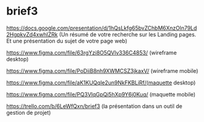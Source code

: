 # brief3
https://docs.google.com/presentation/d/1hQsLkfg65bvZChbM6XnzOln79Ld2HgpkvZd4xwhIZRk (Un résumé de votre recherche sur les Landing pages. Et une présentation du sujet de votre page web)

https://www.figma.com/file/63rgYzi8O5QVlv336C4853/ (wireframe desktop)

https://www.figma.com/file/PoDiiB8nh9XWMCSZ3jkaxV/ (wireframe mobile)

https://www.figma.com/file/aK1KUQqle2un9NkFKBLiRf/(maquette desktop)

https://www.figma.com/file/PQ3VlqGpQi5hXp9Y6j0Kuq/ (maquette mobile)


https://trello.com/b/6LeWfQxn/brief3 (la présentation dans un outil de gestion de projet)
